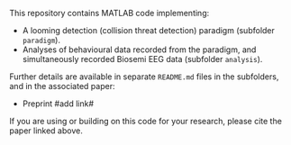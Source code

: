 This repository contains MATLAB code implementing:
* A looming detection (collision threat detection) paradigm (subfolder `paradigm`).
* Analyses of behavioural data recorded from the paradigm, and simultaneously recorded Biosemi EEG data (subfolder `analysis`).

Further details are available in separate `README.md` files in the subfolders, and in the associated paper:
* Preprint #add link#

If you are using or building on this code for your research, please cite the paper linked above.

